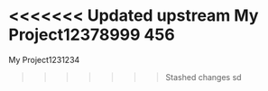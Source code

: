 <<<<<<< Updated upstream
My Project12378999
456
=======
My Project1231234
>>>>>>> Stashed changes
sd